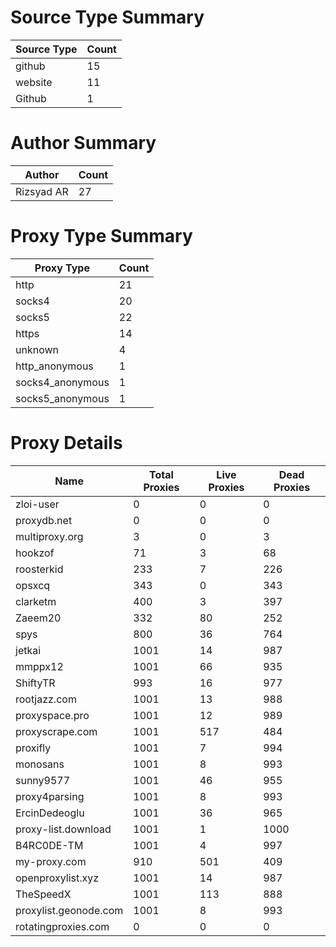 # Source Type Summary

| Source Type | Count |
|-------------|-------|
| github | 15 |
| website | 11 |
| Github | 1 |


# Author Summary

| Author | Count |
|--------|-------|
| Rizsyad AR | 27 |


# Proxy Type Summary

| Proxy Type | Count |
|------------|-------|
| http | 21 |
| socks4 | 20 |
| socks5 | 22 |
| https | 14 |
| unknown | 4 |
| http_anonymous | 1 |
| socks4_anonymous | 1 |
| socks5_anonymous | 1 |


# Proxy Details

| Name | Total Proxies | Live Proxies | Dead Proxies |
|------|---------------|--------------|---------------|
| zloi-user | 0 | 0 | 0 |
| proxydb.net | 0 | 0 | 0 |
| multiproxy.org | 3 | 0 | 3 |
| hookzof | 71 | 3 | 68 |
| roosterkid | 233 | 7 | 226 |
| opsxcq | 343 | 0 | 343 |
| clarketm | 400 | 3 | 397 |
| Zaeem20 | 332 | 80 | 252 |
| spys | 800 | 36 | 764 |
| jetkai | 1001 | 14 | 987 |
| mmppx12 | 1001 | 66 | 935 |
| ShiftyTR | 993 | 16 | 977 |
| rootjazz.com | 1001 | 13 | 988 |
| proxyspace.pro | 1001 | 12 | 989 |
| proxyscrape.com | 1001 | 517 | 484 |
| proxifly | 1001 | 7 | 994 |
| monosans | 1001 | 8 | 993 |
| sunny9577 | 1001 | 46 | 955 |
| proxy4parsing | 1001 | 8 | 993 |
| ErcinDedeoglu | 1001 | 36 | 965 |
| proxy-list.download | 1001 | 1 | 1000 |
| B4RC0DE-TM | 1001 | 4 | 997 |
| my-proxy.com | 910 | 501 | 409 |
| openproxylist.xyz | 1001 | 14 | 987 |
| TheSpeedX | 1001 | 113 | 888 |
| proxylist.geonode.com | 1001 | 8 | 993 |
| rotatingproxies.com | 0 | 0 | 0 |
